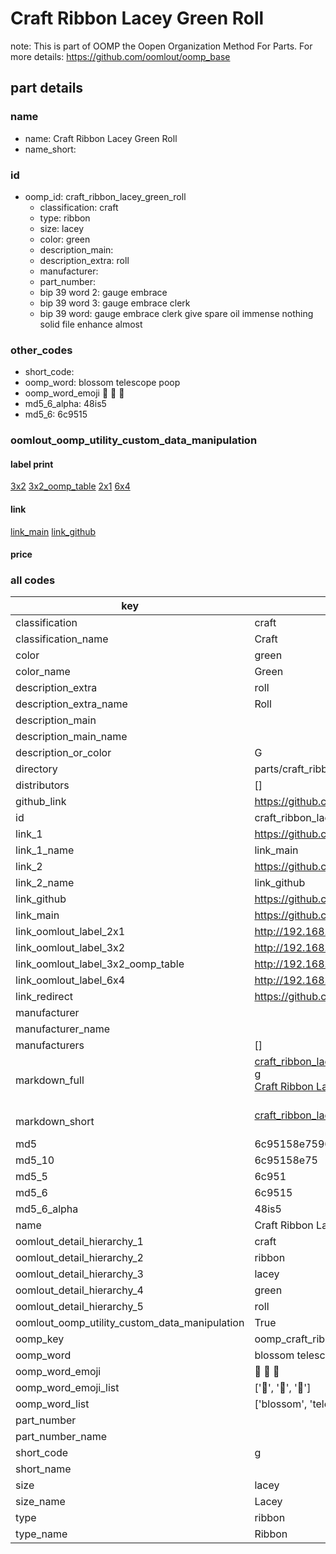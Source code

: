 # Craft Ribbon Lacey Green Roll  

note: This is part of OOMP the Oopen Organization Method For Parts. For more details: https://github.com/oomlout/oomp_base

##  part details
  







### name
* name: Craft Ribbon Lacey Green Roll
* name_short: 
### id
* oomp_id: craft_ribbon_lacey_green_roll
  * classification: craft
  * type: ribbon
  * size: lacey
  * color: green
  * description_main: 
  * description_extra: roll
  * manufacturer: 
  * part_number: 
  * bip 39 word 2: gauge embrace
  * bip 39 word 3: gauge embrace clerk
  * bip 39 word: gauge embrace clerk give spare oil immense nothing solid file enhance almost

### other_codes
* short_code: 
* oomp_word: blossom telescope poop
* oomp_word_emoji :blossom: :telescope: :poop:
* md5_6_alpha: 48is5
* md5_6: 6c9515






### oomlout_oomp_utility_custom_data_manipulation
#### label print
[3x2](http://192.168.1.245:1112/?label=oomp%2048is5)
[3x2_oomp_table](http://192.168.1.108:1112/?label=oomp%2048is5)
[2x1](http://192.168.1.242:1112/?label=oomp%2048is5)
[6x4](http://192.168.1.55:1112/?label=oomp%2048is5)    

#### link

[link_main](https://github.com/oomlout/oomlout_oomp_version_1_messy/tree/main/parts/craft_ribbon_lacey_green_roll) [link_github](https://github.com/oomlout/oomlout_oomp_version_1_messy/tree/main/parts/craft_ribbon_lacey_green_roll)                             

#### price







### all codes 
| key | value |  
| --- | --- |  
| classification | craft |  
| classification_name | Craft |  
| color | green |  
| color_name | Green |  
| description_extra | roll |  
| description_extra_name | Roll |  
| description_main |  |  
| description_main_name |  |  
| description_or_color | G  |  
| directory | parts/craft_ribbon_lacey_green_roll |  
| distributors | [] |  
| github_link | https://github.com/oomlout/oomlout_oomp_part_src/tree/main/parts/craft_ribbon_lacey_green_roll |  
| id | craft_ribbon_lacey_green_roll |  
| link_1 | https://github.com/oomlout/oomlout_oomp_version_1_messy/tree/main/parts/craft_ribbon_lacey_green_roll |  
| link_1_name | link_main |  
| link_2 | https://github.com/oomlout/oomlout_oomp_version_1_messy/tree/main/parts/craft_ribbon_lacey_green_roll |  
| link_2_name | link_github |  
| link_github | https://github.com/oomlout/oomlout_oomp_version_1_messy/tree/main/parts/craft_ribbon_lacey_green_roll |  
| link_main | https://github.com/oomlout/oomlout_oomp_version_1_messy/tree/main/parts/craft_ribbon_lacey_green_roll |  
| link_oomlout_label_2x1 | http://192.168.1.242:1112/?label=oomp%2048is5 |  
| link_oomlout_label_3x2 | http://192.168.1.245:1112/?label=oomp%2048is5 |  
| link_oomlout_label_3x2_oomp_table | http://192.168.1.108:1112/?label=oomp%2048is5 |  
| link_oomlout_label_6x4 | http://192.168.1.55:1112/?label=oomp%2048is5 |  
| link_redirect | https://github.com/oomlout/oomlout_oomp_version_1_messy/tree/main/parts/craft_ribbon_lacey_green_roll |  
| manufacturer |  |  
| manufacturer_name |  |  
| manufacturers | [] |  
| markdown_full | [craft_ribbon_lacey_green_roll](none)<br>[g](none)<br>[Craft Ribbon Lacey Green Roll](none)<br><br> |  
| markdown_short | [craft_ribbon_lacey_green_roll](none)<br><br> |  
| md5 | 6c95158e7596ce326768362654d22304 |  
| md5_10 | 6c95158e75 |  
| md5_5 | 6c951 |  
| md5_6 | 6c9515 |  
| md5_6_alpha | 48is5 |  
| name | Craft Ribbon Lacey Green Roll |  
| oomlout_detail_hierarchy_1 | craft |  
| oomlout_detail_hierarchy_2 | ribbon |  
| oomlout_detail_hierarchy_3 | lacey |  
| oomlout_detail_hierarchy_4 | green |  
| oomlout_detail_hierarchy_5 | roll |  
| oomlout_oomp_utility_custom_data_manipulation | True |  
| oomp_key | oomp_craft_ribbon_lacey_green_roll |  
| oomp_word | blossom telescope poop |  
| oomp_word_emoji | :blossom: :telescope: :poop: |  
| oomp_word_emoji_list | [':blossom:', ':telescope:', ':poop:'] |  
| oomp_word_list | ['blossom', 'telescope', 'poop'] |  
| part_number |  |  
| part_number_name |  |  
| short_code | g |  
| short_name |  |  
| size | lacey |  
| size_name | Lacey |  
| type | ribbon |  
| type_name | Ribbon |  
